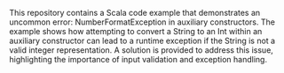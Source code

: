 This repository contains a Scala code example that demonstrates an uncommon error: NumberFormatException in auxiliary constructors.  The example shows how attempting to convert a String to an Int within an auxiliary constructor can lead to a runtime exception if the String is not a valid integer representation. A solution is provided to address this issue, highlighting the importance of input validation and exception handling.